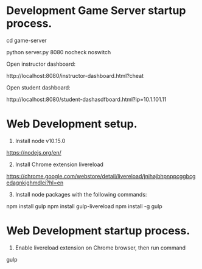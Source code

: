 # Development Game Server startup process.

cd game-server

python server.py 8080 nocheck noswitch          

Open instructor dashboard:

http://localhost:8080/instructor-dashboard.html?cheat

Open student dashboard:

http://localhost:8080/student-dashasdfboard.html?ip=10.1.101.11  

# Web Development setup.

1. Install node v10.15.0

https://nodejs.org/en/

2. Install Chrome extension livereload

https://chrome.google.com/webstore/detail/livereload/jnihajbhpnppcggbcgedagnkighmdlei?hl=en

3. Install node packages with the following commands:

npm install gulp
npm install gulp-livereload
npm install -g gulp

# Web Development startup process.

1. Enable livereload extension on Chrome browser, then run command

gulp



